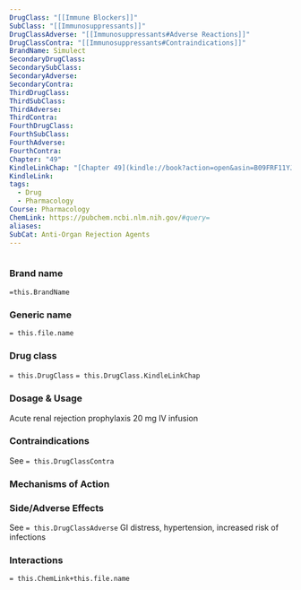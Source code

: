 ```yaml
---
DrugClass: "[[Immune Blockers]]"
SubClass: "[[Immunosuppressants]]"
DrugClassAdverse: "[[Immunosuppressants#Adverse Reactions]]"
DrugClassContra: "[[Immunosuppressants#Contraindications]]"
BrandName: Simulect
SecondaryDrugClass: 
SecondarySubClass: 
SecondaryAdverse: 
SecondaryContra: 
ThirdDrugClass: 
ThirdSubClass: 
ThirdAdverse: 
ThirdContra: 
FourthDrugClass: 
FourthSubClass: 
FourthAdverse: 
FourthContra: 
Chapter: "49"
KindleLinkChap: "[Chapter 49](kindle://book?action=open&asin=B09FRF11YJ&location=28643)"
KindleLink: 
tags:
  - Drug
  - Pharmacology
Course: Pharmacology
ChemLink: https://pubchem.ncbi.nlm.nih.gov/#query=
aliases: 
SubCat: Anti-Organ Rejection Agents
---
```

```smiles

```

### Brand name
`=this.BrandName`

### Generic name
`= this.file.name`

### Drug class 
`= this.DrugClass`
	`= this.DrugClass.KindleLinkChap`

### Dosage & Usage
Acute renal rejection prophylaxis
20 mg IV infusion

### Contraindications
See `= this.DrugClassContra`

### Mechanisms of Action


### Side/Adverse Effects
See `= this.DrugClassAdverse`
GI distress, hypertension, increased risk of infections

### Interactions

`= this.ChemLink+this.file.name`

